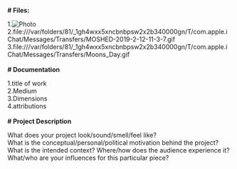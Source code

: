**# Files:**

1.![Photo](https://i.imgur.com/9ihOpSf.jpg)<br>
2.file:///var/folders/81/_1gh4wxx5xncbnbpsw2x2b340000gn/T/com.apple.iChat/Messages/Transfers/MOSHED-2019-2-12-11-3-7.gif <br>
3.file:///var/folders/81/_1gh4wxx5xncbnbpsw2x2b340000gn/T/com.apple.iChat/Messages/Transfers/Moons_Day.gif <br>
<br>
**# Documentation**

1.title of work <br>
2.Medium <br>
3.Dimensions <br>
4.attributions <br>
<br>
**# Project Description** 

What does your project look/sound/smell/feel like? <br>
What is the conceptual/personal/political motivation behind the project?<br>
What is the intended context? Where/how does the audience experience it?<br>
What/who are your influences for this particular piece?<br>
